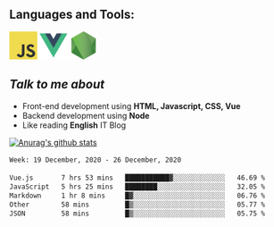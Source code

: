 ## **Languages and Tools:**      
<code><img height="50" src="https://raw.githubusercontent.com/github/explore/80688e429a7d4ef2fca1e82350fe8e3517d3494d/topics/javascript/javascript.png"></code>
<code><img height="50"  src="https://raw.githubusercontent.com/github/explore/80688e429a7d4ef2fca1e82350fe8e3517d3494d/topics/vue/vue.png"></code>
<code><img height="50"  src="https://raw.githubusercontent.com/github/explore/80688e429a7d4ef2fca1e82350fe8e3517d3494d/topics/nodejs/nodejs.png"></code>

## *Talk to me about*
- Front-end development using **HTML, Javascript, CSS, Vue**
- Backend development using **Node**
- Like reading **English** IT Blog    

[![Anurag's github stats](https://github-readme-stats.vercel.app/api?username=qdi5)](https://github.com/anuraghazra/github-readme-stats)    

<!--START_SECTION:waka-->
```text
Week: 19 December, 2020 - 26 December, 2020

Vue.js       7 hrs 53 mins   ███████████▓░░░░░░░░░░░░░   46.69 % 
JavaScript   5 hrs 25 mins   ████████░░░░░░░░░░░░░░░░░   32.05 % 
Markdown     1 hr 8 mins     █▓░░░░░░░░░░░░░░░░░░░░░░░   06.76 % 
Other        58 mins         █▒░░░░░░░░░░░░░░░░░░░░░░░   05.77 % 
JSON         58 mins         █▒░░░░░░░░░░░░░░░░░░░░░░░   05.75 % 
```
<!--END_SECTION:waka-->
